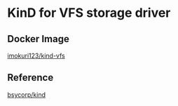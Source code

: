 # KinD for VFS storage driver

## Docker Image

[imokuri123/kind-vfs](https://hub.docker.com/repository/docker/imokuri123/kind-vfs)

## Reference

[bsycorp/kind](https://github.com/bsycorp/kind)
